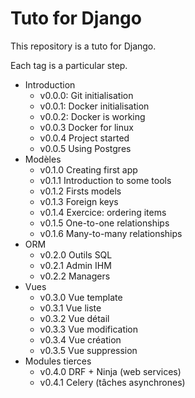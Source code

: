 # Tuto for Django

This repository is a tuto for Django.

Each tag is a particular step.

* Introduction
  * v0.0.0: Git initialisation
  * v0.0.1: Docker initialisation
  * v0.0.2: Docker is working
  * v0.0.3 Docker for linux
  * v0.0.4 Project started
  * v0.0.5 Using Postgres
* Modèles
  * v0.1.0 Creating first app
  * v0.1.1 Introduction to some tools
  * v0.1.2 Firsts models
  * v0.1.3 Foreign keys
  * v0.1.4 Exercice: ordering items
  * v0.1.5 One-to-one relationships
  * v0.1.6 Many-to-many relationships
* ORM
  * v0.2.0 Outils SQL
  * v0.2.1 Admin IHM
  * v0.2.2 Managers
* Vues
  * v0.3.0 Vue template
  * v0.3.1 Vue liste
  * v0.3.2 Vue détail
  * v0.3.3 Vue modification
  * v0.3.4 Vue création
  * v0.3.5 Vue suppression
* Modules tierces
  * v0.4.0 DRF + Ninja (web services)
  * v0.4.1 Celery (tâches asynchrones)
